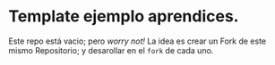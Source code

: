 # Template ejemplo aprendices.
Este repo está vacio; pero _worry not!_
La idea es crear un Fork de este mismo Repositorio; y desarollar en el `fork` de cada uno.
